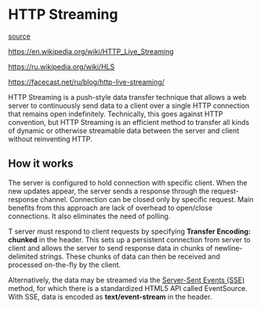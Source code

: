 # HTTP Streaming

[source](https://www.pubnub.com/learn/glossary/what-is-http-streaming/)

https://en.wikipedia.org/wiki/HTTP_Live_Streaming

https://ru.wikipedia.org/wiki/HLS

https://facecast.net/ru/blog/http-live-streaming/

HTTP Streaming is a push-style data transfer technique that 
allows a web server to continuously send data to a client 
over a single HTTP connection that remains open indefinitely. 
Technically, this goes against HTTP convention, but HTTP Streaming 
is an efficient method to transfer all kinds of dynamic or 
otherwise streamable data between the server and client 
without reinventing HTTP.

## How it works
The server is configured to hold connection with specific client.
When the new updates appear, the server sends a response through the request-response channel.
Connection can be closed only by specific request. Main benefits from this approach are lack of
overhead to open/close connections. It also eliminates the need of polling.

T server must respond to client requests by specifying __Transfer Encoding: chunked__ in the header.
This sets up a persistent connection from server 
to client and allows the server to send response data in chunks of newline-delimited strings. 
These chunks of data can then be received and processed on-the-fly by the client.

Alternatively, the data may be streamed via the 
[Server-Sent Events (SSE)](https://developer.mozilla.org/en-US/docs/Web/API/Server-sent_events/Using_server-sent_events) method, 
for which there is a standardized HTML5 API called EventSource. With SSE, 
data is encoded as __text/event-stream__ in the header.


